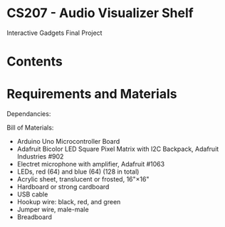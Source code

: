 # CS207 - Audio Visualizer Shelf 
Interactive Gadgets Final Project 

# Contents 

# Requirements and Materials

Dependancies:

Bill of Materials:

- Arduino Uno Microcontroller Board 
- Adafruit Bicolor LED Square Pixel Matrix with I2C Backpack, Adafruit Industries #902 
- Electret microphone with amplifier, Adafruit #1063
- LEDs, red (64) and blue (64) (128 in total)
- Acrylic sheet, translucent or frosted, 16"×16" 
- Hardboard or strong cardboard 
- USB cable
- Hookup wire: black, red, and green
- Jumper wire, male-male
- Breadboard
